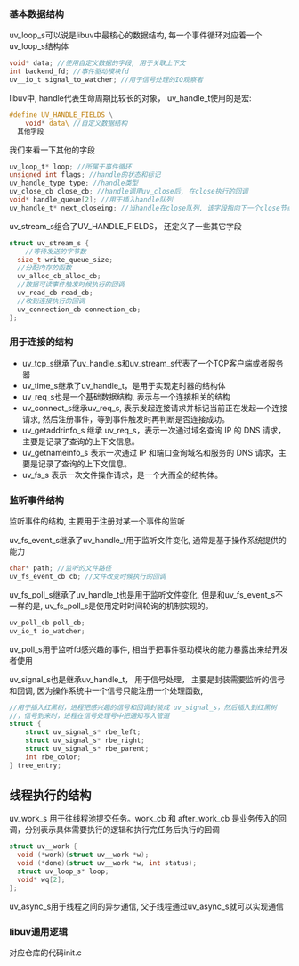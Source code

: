### 基本数据结构

uv_loop_s可以说是libuv中最核心的数据结构, 每一个事件循环对应着一个uv_loop_s结构体
```c
void* data; //使用自定义数据的字段, 用于关联上下文
int backend_fd; //事件驱动模块fd
uv__io_t signal_to_watcher; //用于信号处理的IO观察者
```
libuv中, handle代表生命周期比较长的对象， uv_handle_t使用的是宏:
```c
#define UV_HANDLE_FIELDS \
	void* data\ //自定义数据结构
  其他字段
```
我们来看一下其他的字段
```c
uv_loop_t* loop; //所属于事件循环
unsigned int flags; //handle的状态和标记
uv_handle_type type; //handle类型
uv_close_cb close_cb; //handle调用uv_close后, 在close执行的回调
void* handle_queue[2]; //用于插入handle队列
uv_handle_t* next_closeing; //当handle在close队列, 该字段指向下一个close节点
```
uv_stream_s组合了UV_HANDLE_FIELDS， 还定义了一些其它字段
```c
struct uv_stream_s {
 	//等待发送的字节数
  size_t write_queue_size;
  //分配内存的函数
  uv_alloc_cb_alloc_cb;
  //数据可读事件触发时候执行的回调
  uv_read_cb read_cb;
  //收到连接执行的回调
  uv_connection_cb connection_cb;
};
```
### 用于连接的结构
- uv_tcp_s继承了uv_handle_s和uv_stream_s代表了一个TCP客户端或者服务器
- uv_time_s继承了uv_handle_t，是用于实现定时器的结构体
- uv_req_s也是一个基础数据结构, 表示与一个连接相关的结构
- uv_connect_s继承uv_req_s, 表示发起连接请求并标记当前正在发起一个连接请求, 然后注册事件，等到事件触发时再判断是否连接成功。
- uv_getaddrinfo_s 继承 uv_req_s，表示一次通过域名查询 IP 的 DNS 请求，主要是记录了查询的上下文信息。
- uv_getnameinfo_s 表示一次通过 IP 和端口查询域名和服务的 DNS 请求，主要是记录了查询的上下文信息。
- uv_fs_s 表示一次文件操作请求，是一个大而全的结构体。

### 监听事件结构
监听事件的结构, 主要用于注册对某一个事件的监听

uv_fs_event_s继承了uv_handle_t用于监听文件变化, 通常是基于操作系统提供的能力
```c
char* path; //监听的文件路径
uv_fs_event_cb cb; //文件改变时候执行的回调
```
uv_fs_poll_s继承了uv_handle_t也是用于监听文件变化, 但是和uv_fs_event_s不一样的是, uv_fs_poll_s是使用定时时间轮询的机制实现的。
```c
uv_poll_cb poll_cb; 
uv_io_t io_watcher;
```
uv_poll_s用于监听fd感兴趣的事件, 相当于把事件驱动模块的能力暴露出来给开发者使用

uv_signal_s也是继承uv_handle_t， 用于信号处理， 主要是封装需要监听的信号和回调, 因为操作系统中一个信号只能注册一个处理函数, 

```c
//用于插入红黑树，进程把感兴趣的信号和回调封装成 uv_signal_s，然后插入到红黑树
//，信号到来时，进程在信号处理号中把通知写入管道
struct {                         
    struct uv_signal_s* rbe_left;  
    struct uv_signal_s* rbe_right; 
    struct uv_signal_s* rbe_parent;
    int rbe_color;                 
} tree_entry; 
```


## 线程执行的结构
uv_work_s 用于往线程池提交任务。work_cb 和 after_work_cb 是业务传入的回调，分别表示具体需要执行的逻辑和执行完任务后执行的回调
```c
struct uv__work {
  void (*work)(struct uv__work *w);
  void (*done)(struct uv__work *w, int status);
  struct uv_loop_s* loop;
  void* wq[2];
};
```

uv_async_s用于线程之间的异步通信, 父子线程通过uv_async_s就可以实现通信

### libuv通用逻辑
对应仓库的代码init.c
